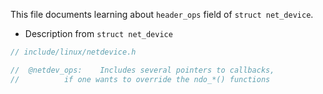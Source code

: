 This file documents learning about `header_ops` field of `struct net_device`.

- Description from `struct net_device`

``` C
// include/linux/netdevice.h

//	@netdev_ops:	Includes several pointers to callbacks,
//			if one wants to override the ndo_*() functions
```

